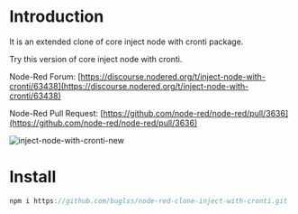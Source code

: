 # Introduction 

It is an extended clone of core inject node with cronti package.

Try this version of core inject node with cronti.

Node-Red Forum: [https://discourse.nodered.org/t/inject-node-with-cronti/63438](https://discourse.nodered.org/t/inject-node-with-cronti/63438)

Node-Red Pull Request: [https://github.com/node-red/node-red/pull/3636](https://github.com/node-red/node-red/pull/3636)

![inject-node-with-cronti-new](https://user-images.githubusercontent.com/16067517/172441274-d7cb2bb0-e8dd-49e7-b8e4-7ae546d4103f.gif)

# Install

```js
npm i https://github.com/buglss/node-red-clone-inject-with-cronti.git
```
